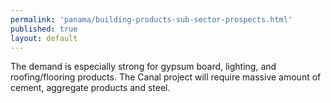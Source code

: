 ```yaml
---
permalink: 'panama/building-products-sub-sector-prospects.html'
published: true
layout: default
---
```

The demand is especially strong for gypsum board, lighting, and roofing/flooring products. The Canal project will require massive amount of cement, aggregate products and steel.

